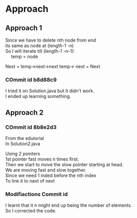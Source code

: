 # Approach

## Approach 1

Since we have to delete nth node from end  
its same as node at (length-1 -n)  
So I will iterate till (length-1 -n-1):  
&emsp; temp = node  

Next = temp->next->next
temp-> next = Next

### COmmit id b8d88c9

I tried it on Solution.java but it didn't work.  
I ended up learning something.  

## Approach 2

### COmmit id 8b8e2d3

From the edutorial  
In Solution2.java  

Using 2 pointers  
1st pointer fast moves n times first.  
Then we start to move the slow pointer starting at head.  
We are moving fast and slow together.  
Since we need 1 inded before the nth index  
To link it to next of next  

### Modifiactions Commit id 

I learnt that it n might end up being the number of elements.  
So I corrected the code.  
